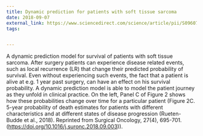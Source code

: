 ```yaml
---
title: Dynamic prediction for patients with soft tissue sarcoma
date: 2018-09-07
external_link: https://www.sciencedirect.com/science/article/pii/S0960740418302263?via%3Dihub
tags: 


---
```


A dynamic prediction model for survival of patients with soft tissue sarcoma. After surgery patients can experience disease related events, such as local recurrence (LR) that change their predicted probability of survival. Even without experiencing such events, the fact that a patient is alive at e.g. 1 year past surgery, can have an effect on his survival probability. A dynamic prediction model is able to model the patient journey as they unfold in clinical practice. On the left, Panel C of Figure 2 shows how these probabilities change over time for a particular patient (Figure 2C. 5-year probability of death estimates for patients with different characteristics and at different states of disease progression (Rueten-Budde et al., 2018). Reprinted from Surgical Oncology, 27(4), 695-701. (https://doi.org/10.1016/j.suronc.2018.09.003)).



<!--more-->

